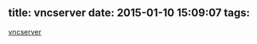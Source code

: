 title: vncserver
date: 2015-01-10 15:09:07
tags:
---



<a href="https://www.digitalocean.com/community/tutorials/how-to-install-and-configure-vnc-on-ubuntu-14-04">
  vncserver
</a>
